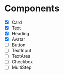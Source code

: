 # Components

- [x] Card
- [x] Text
- [x] Heading
- [x] Avatar
- [ ] Button
- [ ] TextInput
- [ ] TextArea
- [ ] Checkbox
- [ ] MultiStep
